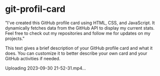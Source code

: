 # git-profil-card

"I've created this GitHub profile card using HTML, CSS, and JavaScript. It dynamically fetches data from the GitHub API to display my current stats. Feel free to check out my repositories and follow me for updates on my projects."

This text gives a brief description of your GitHub profile card and what it does. You can customize it to better describe your own card and your GitHub activities if needed.



Uploading 2023-09-30 21-52-31.mp4…


